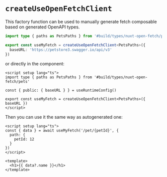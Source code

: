 # `createUseOpenFetchClient`

This factory function can be used to manually generate fetch composable based on generated OpenAPI types. 

```ts [composables/useMyFetch.ts]
import type { paths as PetsPaths } from '#build/types/nuxt-open-fetch/pets'

export const useMyFetch = createUseOpenFetchClient<PetsPaths>({
  baseURL: 'https://petstore3.swagger.io/api/v3'
})
```

or directly in the component:

```vue
<script setup lang="ts">
import type { paths as PetsPaths } from '#build/types/nuxt-open-fetch/pets'

const { public: { baseURL } } = useRuntimeConfig()

export const useMyFetch = createUseOpenFetchClient<PetsPaths>({ baseURL })
</script>
```

Then you can use it the same way as autogenerated one:

```vue
<script setup lang="ts">
const { data } = await useMyFetch('/pet/{petId}', {
  path: {
    petId: 12
  }
})
</script>

<template>
  <h1>{{ data?.name }}</h1>
</template>
```